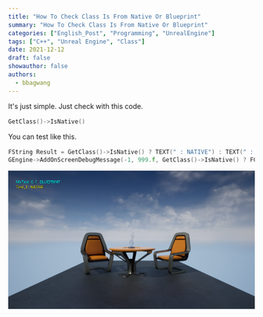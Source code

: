 ```yaml
---
title: "How To Check Class Is From Native Or Blueprint"
summary: "How To Check Class Is From Native Or Blueprint"
categories: ["English_Post", "Programming", "UnrealEngine"]
tags: ["C++", "Unreal Engine", "Class"]
date: 2021-12-12
draft: false
showauthor: false
authors:
  - bbagwang
---
```


It's just simple.
Just check with this code.

```cpp
GetClass()->IsNative()
```

You can test like this.

```cpp
FString Result = GetClass()->IsNative() ? TEXT(" : NATIVE") : TEXT(" : BLUEPRINT");
GEngine->AddOnScreenDebugMessage(-1, 999.f, GetClass()->IsNative() ? FColor::Yellow : FColor::Cyan, GetName() + Result);
```

![IsNative](img/IsNative.png)
